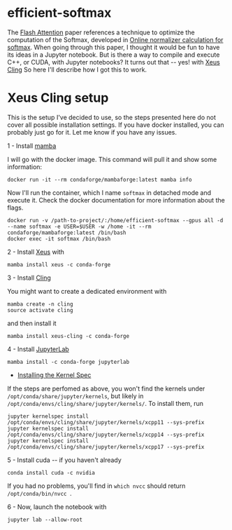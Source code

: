# efficient-softmax

The [Flash Attention](https://arxiv.org/abs/2205.14135) paper references a technique to optimize the computation of the Softmax, developed in [Online normalizer calculation for softmax](https://arxiv.org/pdf/1805.02867). When going through this paper, I thought it would be fun to have its ideas in a Jupyter notebook. But is there a way to compile and execute C++, or CUDA, with Jupyter notebooks? It turns out that -- yes! with [Xeus Cling](https://github.com/jupyter-xeus/xeus-cling) So here I'll describe how I got this to work.

# Xeus Cling setup

This is the setup I've decided to use, so the steps presented here do not cover all possible installation settings. If you have docker installed, you can probably just go for it. Let me know if you have any issues.

1 - Install [mamba](https://mamba.readthedocs.io/en/latest/mamba-installation.html#mamba-install)

I will go with the docker image. This command will pull it and show some information:

```
docker run -it --rm condaforge/mambaforge:latest mamba info
```

Now I'll run the container, which I name ``softmax`` in detached mode and execute it. Check the docker documentation for more information about the flags.

```
docker run -v /path-to-project/:/home/efficient-softmax --gpus all -d --name softmax -e USER=$USER -w /home -it --rm condaforge/mambaforge:latest /bin/bash
docker exec -it softmax /bin/bash
```

2 - Install [Xeus](https://github.com/jupyter-xeus/xeus) with

```
mamba install xeus -c conda-forge
```

3 - Install [Cling]( https://github.com/jupyter-xeus/xeus-cling) 

You might want to create a dedicated environment with

```
mamba create -n cling  
source activate cling
```

and then install it

```
mamba install xeus-cling -c conda-forge
```

4 - Install [JupyterLab]( https://pypi.org/project/jupyterlab/)

```
mamba install -c conda-forge jupyterlab
```

  - [Installing the Kernel Spec](https://xeus-cling.readthedocs.io/en/latest/installation.html#installing-the-kernel-spec:~:text=nmake%0Anmake%20install-,Installing%20the%20Kernel%20Spec,-%C2%B6)

If the steps are perfomed as above, you won't find the kernels under ``/opt/conda/share/jupyter/kernels``, but likely in ``/opt/conda/envs/cling/share/jupyter/kernels/``. To install them, run

```
jupyter kernelspec install /opt/conda/envs/cling/share/jupyter/kernels/xcpp11 --sys-prefix
jupyter kernelspec install /opt/conda/envs/cling/share/jupyter/kernels/xcpp14 --sys-prefix
jupyter kernelspec install /opt/conda/envs/cling/share/jupyter/kernels/xcpp17 --sys-prefix
```

5 - Install cuda -- if you haven't already

```
conda install cuda -c nvidia
```

If you had no problems, you'll find in ``which nvcc`` should return ``/opt/conda/bin/nvcc ``.

6 - Now, launch the notebook with 

```
jupyter lab --allow-root
```


